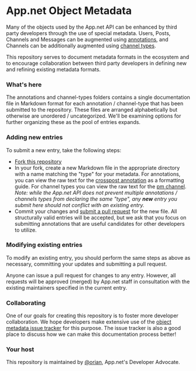 # App.net Object Metadata

Many of the objects used by the App.net API can be enhanced by third party developers through the use of special metadata. Users, Posts, Channels and Messages can be augmented using [annotations](http://developers.app.net/docs/meta/annotations/), and Channels can be additionally augmented using [channel types](http://developers.app.net/docs/resources/channel/#channel-types).

This repository serves to document metadata formats in the ecosystem and to encourage collaboration between third party developers in defining new and refining existing metadata formats.

### What's here

The annotations and channel-types folders contains a single documentation file in Markdown format for each annotation / channel-type that has been submitted to the repository. These files are arranged alphabetically but otherwise are unordered / uncategorized. We'll be examining options for further organizing these as the pool of entries expands.

### Adding new entries

To submit a new entry, take the following steps:

* [Fork this repository](https://help.github.com/articles/fork-a-repo)
* In your fork, create a new Markdown file in the appropriate directory with a name matching the "type" for your metadata. For annotations, you can view the raw text for the [crosspost annotation](https://raw.github.com/appdotnet/object-metadata/master/annotations/net.app.core.crosspost.md) as a formatting guide. For channel types you can view the raw text for the [pm channel](https://raw.github.com/appdotnet/object-metadata/master/channel-types/net.app.core.pm.md).  _Note: while the App.net API does not prevent multiple annotations / channels types from declaring the same "type", any **new** entry you submit here should not conflict with an existing entry._
* Commit your changes and [submit a pull request](https://help.github.com/articles/using-pull-requests) for the new file. All structurally valid entries will be accepted, but we ask that you focus on submitting annotations that are useful candidates for other developers to utilize.

### Modifying existing entries

To modify an existing entry, you should perform the same steps as above as necessary, committing your updates and submitting a pull request. 

Anyone can issue a pull request for changes to any entry. However, all requests will be approved (merged) by App.net staff in consultation with the existing maintainers specified in the current entry.

### Collaborating

One of our goals for creating this repository is to foster more developer collaboration. We hope developers make extensive use of the [object metadata issue tracker](object-metadata/issues) for this purpose. The issue tracker is also a good place to discuss how we can make this documentation process better!

### Your host

This repository is maintained by [@orian](https://alpha.app.net/orian), App.net's Developer Advocate. 
